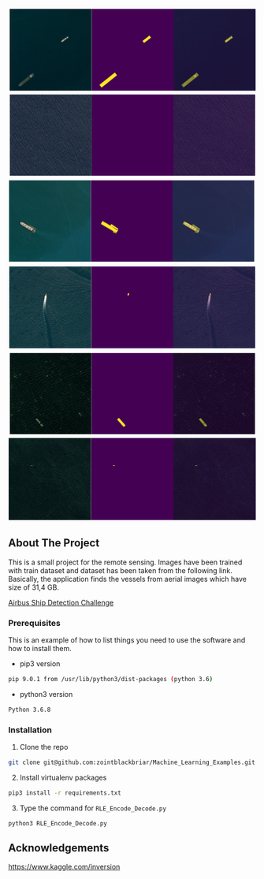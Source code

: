 

<!-- PROJECT SHIELDS -->
<!--
*** I'm using markdown "reference style" links for readability.
*** Reference links are enclosed in brackets [ ] instead of parentheses ( ).
*** See the bottom of this document for the declaration of the reference variables
*** for contributors-url, forks-url, etc. This is an optional, concise syntax you may use.
*** https://www.markdownguide.org/basic-syntax/#reference-style-links
-->
<!-- [![Contributors][contributors-shield]][contributors-url]
[![Forks][forks-shield]][forks-url]
[![Stargazers][stars-shield]][stars-url]
[![Issues][issues-shield]][issues-url]
[![MIT License][license-shield]][license-url]
[![LinkedIn][linkedin-shield]][linkedin-url] -->



<!-- PROJECT LOGO -->
<!--<br />
<p align="center">
  <a href="https://github.com/othneildrew/Best-README-Template">
    <img src="results/Screenshot_from_2020-03-06_18-55-42.png" alt="Logo" width="80" height="80">
  </a>

  <a href="https://github.com/othneildrew/Best-README-Template">
    <img src="results/Screenshot_from_2020-03-06_18-57-59.png" alt="Logo" width="80" height="80">
  </a>

  <a href="https://github.com/othneildrew/Best-README-Template">
    <img src="results/Screenshot_from_2020-03-06_19-05-20.png" alt="Logo" width="80" height="80">
  </a>

  <a href="https://github.com/othneildrew/Best-README-Template">
    <img src="results/Screenshot_from_2020-03-06_19-08-31.png" alt="Logo" width="80" height="80">
  </a>

  <a href="https://github.com/othneildrew/Best-README-Template">
    <img src="results/Screenshot_from_2020-03-06_19-09-57.png" alt="Logo" width="80" height="80">
  </a>

  <a href="https://github.com/othneildrew/Best-README-Template">
    <img src="results/Screenshot_from_2020-03-06_19-42-24.png" alt="Logo" width="80" height="80">
  </a>

  <h3 align="center">Best-README-Template</h3>

  <p align="center">
    An awesome README template to jumpstart your projects!
    <br />
    <a href="https://github.com/othneildrew/Best-README-Template"><strong>Explore the docs »</strong></a>
    <br />
    <br />
    <a href="https://github.com/othneildrew/Best-README-Template">View Demo</a>
    ·
    <a href="https://github.com/othneildrew/Best-README-Template/issues">Report Bug</a>
    ·
    <a href="https://github.com/othneildrew/Best-README-Template/issues">Request Feature</a>
  </p>
</p> -->

![alt text](https://github.com/zointblackbriar/Machine_Learning_Examples/blob/master/RLE_Encode/results/Screenshot_from_2020-03-06_18-55-42.png)
![alt text](https://github.com/zointblackbriar/Machine_Learning_Examples/blob/master/RLE_Encode/results/Screenshot_from_2020-03-06_18-57-59.png)
![alt text](https://github.com/zointblackbriar/Machine_Learning_Examples/blob/master/RLE_Encode/results/Screenshot_from_2020-03-06_19-05-20.png)
![alt text](https://github.com/zointblackbriar/Machine_Learning_Examples/blob/master/RLE_Encode/results/Screenshot_from_2020-03-06_19-08-31.png)
![alt text](https://github.com/zointblackbriar/Machine_Learning_Examples/blob/master/RLE_Encode/results/Screenshot_from_2020-03-06_19-09-57.png)
![alt text](https://github.com/zointblackbriar/Machine_Learning_Examples/blob/master/RLE_Encode/results/Screenshot_from_2020-03-06_19-42-24.png)




<!-- TABLE OF CONTENTS -->
<!-- ## Table of Contents -->

<!-- * [About the Project](#about-the-project)
  * [Built With](#built-with)
* [Getting Started](#getting-started)
  * [Prerequisites](#prerequisites)
  * [Installation](#installation)
* [Usage](#usage)
<! --* [Roadmap](#roadmap)
* [Contributing](#contributing)
* [License](#license)
* [Contact](#contact)
* [Acknowledgements](#acknowledgements)  -->



<!-- ABOUT THE PROJECT -->
## About The Project
This is a small project for the remote sensing. Images have been trained with train dataset and dataset has been taken from the following link. Basically, the application finds the vessels from aerial images which have size of 31,4 GB.

[Airbus Ship Detection Challenge](https://www.kaggle.com/c/airbus-ship-detection/data)


<!-- A test project for remote sensing

[![Product Name Screen Shot][product-screenshot]](https://example.com)

There are many great README templates available on GitHub, however, I didn't find one that really suit my needs so I created this enhanced one. I want to create a README template so amazing that it'll be the last one you ever need.

Here's why:
* Your time should be focused on creating something amazing. A project that solves a problem and helps others
* You shouldn't be doing the same tasks over and over like creating a README from scratch
* You should element DRY principles to the rest of your life :smile:

Of course, no one template will serve all projects since your needs may be different. So I'll be adding more in the near future. You may also suggest changes by forking this repo and creating a pull request or opening an issue.

A list of commonly used resources that I find helpful are listed in the acknowledgements. -->

<!-- ### Built With -->
<!-- This section should list any major frameworks that you built your project using. Leave any add-ons/plugins for the acknowledgements section. Here are a few examples.
* [Bootstrap](https://getbootstrap.com)
* [JQuery](https://jquery.com)
* [Laravel](https://laravel.com) -->



<!-- GETTING STARTED -->
<!-- ## Getting Started -->

<!-- This is an example of how you may give instructions on setting up your project locally.
To get a local copy up and running follow these simple example steps. -->

### Prerequisites

This is an example of how to list things you need to use the software and how to install them.
* pip3 version
```sh
pip 9.0.1 from /usr/lib/python3/dist-packages (python 3.6)
```
* python3 version
```sh
Python 3.6.8
```


### Installation

<!-- 1. Get a free API Key at [https://example.com](https://example.com) -->
1. Clone the repo
```sh
git clone git@github.com:zointblackbriar/Machine_Learning_Examples.git
```
2. Install virtualenv packages
```sh
pip3 install -r requirements.txt
```
3. Type the command for `RLE_Encode_Decode.py`
```sh
python3 RLE_Encode_Decode.py
```

<!-- If you want to create a Javascript code snippet
```JS

``` -->




<!-- USAGE EXAMPLES -->
<!-- ## Usage -->

<!-- Use this space to show useful examples of how a project can be used. Additional screenshots, code examples and demos work well in this space. You may also link to more resources. -->

<!-- _For more examples, please refer to the [Documentation](https://example.com)_ -->



<!-- ROADMAP -->
<!-- ## Roadmap

See the [open issues](https://github.com/othneildrew/Best-README-Template/issues) for a list of proposed features (and known issues).
 -->


<!-- CONTRIBUTING -->
<!-- ## Contributing -->

<!-- Contributions are what make the open source community such an amazing place to be learn, inspire, and create. Any contributions you make are **greatly appreciated**. -->

<!-- 1. Fork the Project
2. Create your Feature Branch (`git checkout -b feature/AmazingFeature`)
3. Commit your Changes (`git commit -m 'Add some AmazingFeature'`)
4. Push to the Branch (`git push origin feature/AmazingFeature`)
5. Open a Pull Request -->



<!-- LICENSE -->
<!-- ## License -->

<!-- Distributed under the MIT License. See `LICENSE` for more information. -->



<!-- CONTACT -->
<!-- ## Contact -->

<!-- Your Name - [@your_twitter](https://twitter.com/your_username) - email@example.com

Project Link: [https://github.com/your_username/repo_name](https://github.com/your_username/repo_name) -->



<!-- ACKNOWLEDGEMENTS -->
## Acknowledgements
https://www.kaggle.com/inversion
<!--
* [GitHub Emoji Cheat Sheet](https://www.webpagefx.com/tools/emoji-cheat-sheet)
* [Img Shields](https://shields.io)
* [Choose an Open Source License](https://choosealicense.com)
* [GitHub Pages](https://pages.github.com)
* [Animate.css](https://daneden.github.io/animate.css)
* [Loaders.css](https://connoratherton.com/loaders)
* [Slick Carousel](https://kenwheeler.github.io/slick)
* [Smooth Scroll](https://github.com/cferdinandi/smooth-scroll)
* [Sticky Kit](http://leafo.net/sticky-kit)
* [JVectorMap](http://jvectormap.com)
* [Font Awesome](https://fontawesome.com) -->



<!-- MARKDOWN LINKS & IMAGES -->
<!-- https://www.markdownguide.org/basic-syntax/#reference-style-links -->
<!--[contributors-shield]: https://img.shields.io/github/contributors/othneildrew/Best-README-Template.svg?style=flat-square
[contributors-url]: https://github.com/othneildrew/Best-README-Template/graphs/contributors
[forks-shield]: https://img.shields.io/github/forks/othneildrew/Best-README-Template.svg?style=flat-square
[forks-url]: https://github.com/othneildrew/Best-README-Template/network/members
[stars-shield]: https://img.shields.io/github/stars/othneildrew/Best-README-Template.svg?style=flat-square
[stars-url]: https://github.com/othneildrew/Best-README-Template/stargazers
[issues-shield]: https://img.shields.io/github/issues/othneildrew/Best-README-Template.svg?style=flat-square
[issues-url]: https://github.com/othneildrew/Best-README-Template/issues
[license-shield]: https://img.shields.io/github/license/othneildrew/Best-README-Template.svg?style=flat-square
[license-url]: https://github.com/othneildrew/Best-README-Template/blob/master/LICENSE.txt
[linkedin-shield]: https://img.shields.io/badge/-LinkedIn-black.svg?style=flat-square&logo=linkedin&colorB=555
[linkedin-url]: https://linkedin.com/in/othneildrew
[product-screenshot]: images/screenshot.png -->
